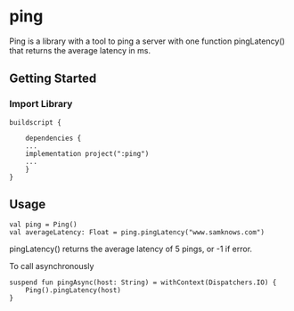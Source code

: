 # ping

Ping is a library with a tool to ping a server with one function pingLatency() that returns the average latency in ms.

## Getting Started

### Import Library

```app build.gradle
buildscript {

    dependencies {
    ...
    implementation project(":ping")
    ...
    }
}
```

## Usage

```
val ping = Ping()
val averageLatency: Float = ping.pingLatency("www.samknows.com")
```

pingLatency() returns the average latency of 5 pings, or -1 if error.

To call asynchronously

```
suspend fun pingAsync(host: String) = withContext(Dispatchers.IO) {
    Ping().pingLatency(host)
}     
```